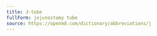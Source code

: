 ```yaml
---
title: J-tube
fullForm: jejunostomy tube
source: https://openmd.com/dictionary/abbreviations/j
---
```

